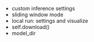 - custom inference settings
- sliding window mode
- local run: settings and visualize
- self.download()
- model_dir